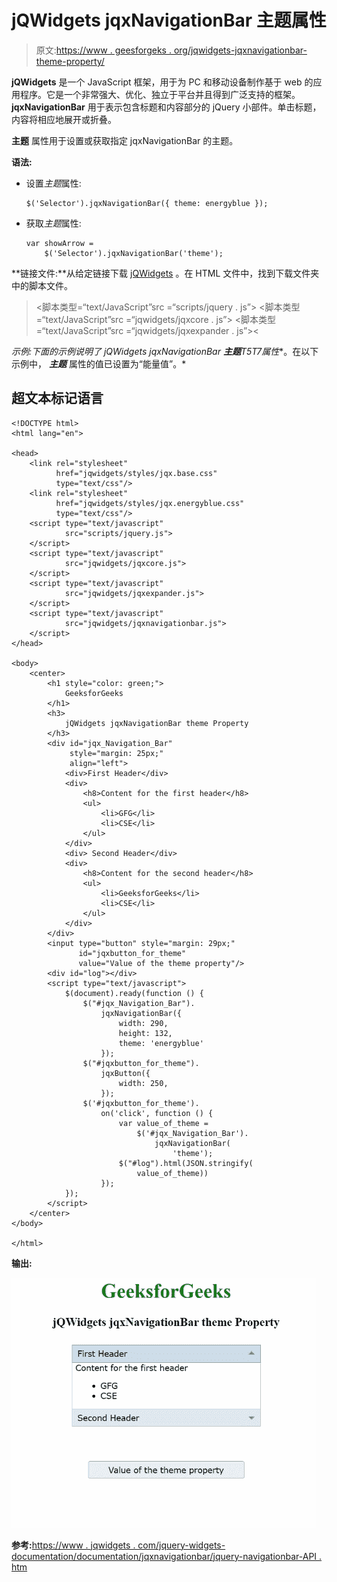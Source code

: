 # jQWidgets jqxNavigationBar 主题属性

> 原文:[https://www . geesforgeks . org/jqwidgets-jqxnavigationbar-theme-property/](https://www.geeksforgeeks.org/jqwidgets-jqxnavigationbar-theme-property/)

**jQWidgets** 是一个 JavaScript 框架，用于为 PC 和移动设备制作基于 web 的应用程序。它是一个非常强大、优化、独立于平台并且得到广泛支持的框架。 **jqxNavigationBar** 用于表示包含标题和内容部分的 jQuery 小部件。单击标题，内容将相应地展开或折叠。

**主题** 属性用于设置或获取指定 jqxNavigationBar 的主题。

**语法:**

*   设置*主题*属性:

    ```
    $('Selector').jqxNavigationBar({ theme: energyblue });  
    ```

*   获取*主题*属性:

    ```
    var showArrow = 
        $('Selector').jqxNavigationBar('theme');
    ```

**链接文件:**从给定链接下载 [jQWidgets](https://www.jqwidgets.com/download/) 。在 HTML 文件中，找到下载文件夹中的脚本文件。

> <link rel="”stylesheet”" href="”jqwidgets/styles/jqx.base.css”" type="”text/css”">
> <脚本类型=“text/JavaScript”src =“scripts/jquery . js”></脚本>
> <脚本类型=“text/JavaScript”src =“jqwidgets/jqxcore . js”></脚本>
> <脚本类型=“text/JavaScript”src =“jqwidgets/jqxexpander . js”><

**示例:**下面的示例说明了 jQWidgets jqxNavigationBar **主题***T5T7**属性**。在以下示例中， ***主题*** 属性的值已设置为“能量值”。*

## 超文本标记语言

```
<!DOCTYPE html>
<html lang="en">

<head>
    <link rel="stylesheet"
          href="jqwidgets/styles/jqx.base.css" 
          type="text/css"/>
    <link rel="stylesheet" 
          href="jqwidgets/styles/jqx.energyblue.css" 
          type="text/css"/>
    <script type="text/javascript" 
            src="scripts/jquery.js">
    </script>
    <script type="text/javascript" 
            src="jqwidgets/jqxcore.js">
    </script>
    <script type="text/javascript" 
            src="jqwidgets/jqxexpander.js">
    </script>
    <script type="text/javascript" 
            src="jqwidgets/jqxnavigationbar.js">
    </script>
</head>

<body>
    <center>
        <h1 style="color: green;">
            GeeksforGeeks
        </h1>
        <h3>
            jQWidgets jqxNavigationBar theme Property
        </h3>
        <div id="jqx_Navigation_Bar" 
             style="margin: 25px;" 
             align="left">
            <div>First Header</div>
            <div>
                <h8>Content for the first header</h8>
                <ul>
                    <li>GFG</li>
                    <li>CSE</li>
                </ul>
            </div>
            <div> Second Header</div>
            <div>
                <h8>Content for the second header</h8>
                <ul>
                    <li>GeeksforGeeks</li>
                    <li>CSE</li>
                </ul>
            </div>
        </div>
        <input type="button" style="margin: 29px;" 
               id="jqxbutton_for_theme" 
               value="Value of the theme property"/>
        <div id="log"></div>
        <script type="text/javascript">
            $(document).ready(function () {
                $("#jqx_Navigation_Bar").
                    jqxNavigationBar({
                        width: 290,
                        height: 132,
                        theme: 'energyblue'
                    });
                $("#jqxbutton_for_theme").
                    jqxButton({
                        width: 250,
                    });
                $('#jqxbutton_for_theme').
                    on('click', function () {
                        var value_of_theme =
                            $('#jqx_Navigation_Bar').
                                jqxNavigationBar(
                                    'theme');
                        $("#log").html(JSON.stringify(
                            value_of_theme))
                    });
            });
        </script>
    </center>
</body>

</html>
```

**输出:**

![](img/e9746bfd69857d476878eb75e072523b.png)

**参考:**[https://www . jqwidgets . com/jquery-widgets-documentation/documentation/jqxnavigationbar/jquery-navigationbar-API . htm](https://www.jqwidgets.com/jquery-widgets-documentation/documentation/jqxnavigationbar/jquery-navigationbar-api.htm)